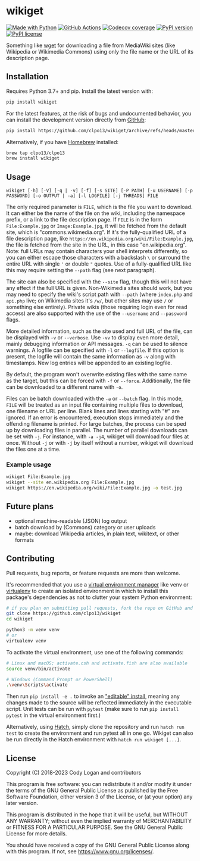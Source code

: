 # wikiget

[![Made with Python](https://img.shields.io/badge/made_with-python-3776AB?logo=python)][python]
[![GitHub Actions](https://img.shields.io/github/actions/workflow/status/clpo13/wikiget/python.yml?logo=github)][action]
[![Codecov coverage](https://img.shields.io/codecov/c/gh/clpo13/wikiget)][codecov]
[![PyPI version](https://img.shields.io/pypi/v/wikiget)][pypi]
[![PyPI license](https://img.shields.io/pypi/l/wikiget)][license]

Something like [wget] for downloading a file from MediaWiki sites (like Wikipedia or Wikimedia Commons) using only the
file name or the URL of its description page.

## Installation

Requires Python 3.7+ and pip. Install the latest version with:

```bash
pip install wikiget
```

For the latest features, at the risk of bugs and undocumented behavior, you can install the development version directly
from [GitHub]:

```bash
pip install https://github.com/clpo13/wikiget/archive/refs/heads/master.zip
```

Alternatively, if you have [Homebrew] installed:

```bash
brew tap clpo13/clpo13
brew install wikiget
```

## Usage

`wikiget [-h] [-V] [-q | -v] [-f] [-s SITE] [-P PATH] [-u USERNAME] [-p PASSWORD] [-o OUTPUT | -a] [-l LOGFILE] [-j THREADS] FILE`

The only required parameter is `FILE`, which is the file you want to download. It can either be the name of the file on
the wiki, including the namespace prefix, or a link to the file description page. If `FILE` is in the form
`File:Example.jpg` or `Image:Example.jpg`, it will be fetched from the default site, which is "commons.wikimedia.org".
If it's the fully-qualified URL of a file description page, like `https://en.wikipedia.org/wiki/File:Example.jpg`, the
file is fetched from the site in the URL, in this case "en.wikipedia.org". Note: full URLs may contain characters your
shell interprets differently, so you can either escape those characters with a backslash `\` or surround the entire URL
with single `'` or double `"` quotes. Use of a fully-qualified URL like this may require setting the `--path` flag (see
next paragraph).

The site can also be specified with the `--site` flag, though this will not have any effect if the full URL is given.
Non-Wikimedia sites should work, but you may need to specify the wiki's script path with `--path` (where `index.php` and
`api.php` live; on Wikimedia sites it's `/w/`, but other sites may use `/` or something else entirely). Private wikis
(those requiring login even for read access) are also supported with the use of the `--username` and `--password` flags.

More detailed information, such as the site used and full URL of the file, can be displayed with `-v` or `--verbose`.
Use `-vv` to display even more detail, mainly debugging information or API messages. `-q` can be used to silence
warnings.  A logfile can be specified with `-l` or `--logfile`. If this option is present, the logfile will contain the
same information as `-v` along with timestamps. New log entries will be appended to an existing logfile.

By default, the program won't overwrite existing files with the same name as the target, but this can be forced with
`-f` or `--force`. Additionally, the file can be downloaded to a different name with `-o`.

Files can be batch downloaded with the `-a` or `--batch` flag. In this mode, `FILE` will be treated as an input file
containing multiple files to download, one filename or URL per line. Blank lines and lines starting with "#" are
ignored. If an error is encountered, execution stops immediately and the offending filename is printed. For large
batches, the process can be sped up by downloading files in parallel. The number of parallel downloads can be set with
`-j`. For instance, with `-a -j4`, wikiget will download four files at once. Without `-j` or with `-j` by itself without
a number, wikiget will download the files one at a time.

### Example usage

```bash
wikiget File:Example.jpg
wikiget --site en.wikipedia.org File:Example.jpg
wikiget https://en.wikipedia.org/wiki/File:Example.jpg -o test.jpg
```

## Future plans

- optional machine-readable (JSON) log output
- batch download by (Commons) category or user uploads
- maybe: download Wikipedia articles, in plain text, wikitext, or other formats

## Contributing

Pull requests, bug reports, or feature requests are more than welcome.

It's recommended that you use a [virtual environment manager][venv] like venv or [virtualenv] to create an isolated
environment in which to install this package's dependencies as not to clutter your system Python environment:

```bash
# if you plan on submitting pull requests, fork the repo on GitHub and clone that instead
git clone https://github.com/clpo13/wikiget
cd wikiget

python3 -m venv venv
# or
virtualenv venv
```

To activate the virtual environment, use one of the following commands:

```bash
# Linux and macOS; activate.csh and activate.fish are also available
source venv/bin/activate

# Windows (Command Prompt or PowerShell)
.\venv\Scripts\activate
```

Then run `pip install -e .` to invoke an ["editable" install][editable], meaning any changes made to the source will be
reflected immediately in the executable script. Unit tests can be run with `pytest` (make sure to run
`pip install pytest` in the virtual environment first.)

Alternatively, using [Hatch], simply clone the repository and run `hatch run test` to create the environment and run
pytest all in one go. Wikiget can also be run directly in the Hatch environment with `hatch run wikiget [...]`.

## License

Copyright (C) 2018-2023 Cody Logan and contributors

This program is free software: you can redistribute it and/or modify it under the terms of the GNU General Public
License as published by the Free Software Foundation, either version 3 of the License, or (at your option) any later
version.

This program is distributed in the hope that it will be useful, but WITHOUT ANY WARRANTY; without even the implied
warranty of MERCHANTABILITY or FITNESS FOR A PARTICULAR PURPOSE. See the GNU General Public License for more details.

You should have received a copy of the GNU General Public License along with this program. If not, see
<https://www.gnu.org/licenses/>.

[wget]: https://www.gnu.org/software/wget/
[github]: https://github.com/clpo13/wikiget/
[homebrew]: https://brew.sh/
[python]: https://www.python.org/
[action]: https://github.com/clpo13/wikiget/actions/workflows/python.yml
[codecov]: https://app.codecov.io/gh/clpo13/wikiget/
[pypi]: https://pypi.org/project/wikiget/
[license]: https://github.com/clpo13/wikiget/blob/master/LICENSE
[venv]: https://packaging.python.org/guides/installing-using-pip-and-virtual-environments/
[virtualenv]: https://virtualenv.pypa.io/en/latest/
[editable]: https://pip.pypa.io/en/stable/topics/local-project-installs/#editable-installs
[hatch]: https://hatch.pypa.io/latest/
